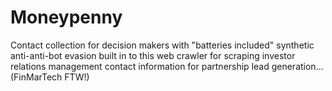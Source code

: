 # Moneypenny
Contact collection for decision makers with "batteries included" synthetic anti-anti-bot evasion  built in to this web crawler for scraping investor relations management contact information for partnership lead generation... (FinMarTech FTW!)



